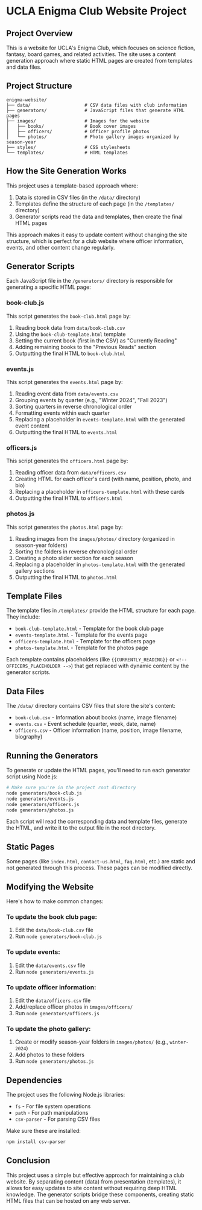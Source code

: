 # UCLA Enigma Club Website Project

## Project Overview

This is a website for UCLA's Enigma Club, which focuses on science fiction, fantasy, board games, and related activities. The site uses a content generation approach where static HTML pages are created from templates and data files.

## Project Structure

```
enigma-website/
├── data/                    # CSV data files with club information
├── generators/              # JavaScript files that generate HTML pages
├── images/                  # Images for the website
│   ├── books/               # Book cover images
│   ├── officers/            # Officer profile photos
│   └── photos/              # Photo gallery images organized by season-year
├── styles/                  # CSS stylesheets
└── templates/               # HTML templates
```

## How the Site Generation Works

This project uses a template-based approach where:

1. Data is stored in CSV files (in the `/data/` directory)
2. Templates define the structure of each page (in the `/templates/` directory)
3. Generator scripts read the data and templates, then create the final HTML pages

This approach makes it easy to update content without changing the site structure, which is perfect for a club website where officer information, events, and other content change regularly.

## Generator Scripts

Each JavaScript file in the `/generators/` directory is responsible for generating a specific HTML page:

### book-club.js

This script generates the `book-club.html` page by:
1. Reading book data from `data/book-club.csv`
2. Using the `book-club-template.html` template
3. Setting the current book (first in the CSV) as "Currently Reading"
4. Adding remaining books to the "Previous Reads" section
5. Outputting the final HTML to `book-club.html`

### events.js

This script generates the `events.html` page by:
1. Reading event data from `data/events.csv`
2. Grouping events by quarter (e.g., "Winter 2024", "Fall 2023")
3. Sorting quarters in reverse chronological order
4. Formatting events within each quarter
5. Replacing a placeholder in `events-template.html` with the generated event content
6. Outputting the final HTML to `events.html`

### officers.js

This script generates the `officers.html` page by:
1. Reading officer data from `data/officers.csv`
2. Creating HTML for each officer's card (with name, position, photo, and bio)
3. Replacing a placeholder in `officers-template.html` with these cards
4. Outputting the final HTML to `officers.html`

### photos.js

This script generates the `photos.html` page by:
1. Reading images from the `images/photos/` directory (organized in season-year folders)
2. Sorting the folders in reverse chronological order
3. Creating a photo slider section for each season
4. Replacing a placeholder in `photos-template.html` with the generated gallery sections
5. Outputting the final HTML to `photos.html`

## Template Files

The template files in `/templates/` provide the HTML structure for each page. They include:

- `book-club-template.html` - Template for the book club page
- `events-template.html` - Template for the events page
- `officers-template.html` - Template for the officers page
- `photos-template.html` - Template for the photos page

Each template contains placeholders (like `{{CURRENTLY_READING}}` or `<!-- OFFICERS_PLACEHOLDER -->`) that get replaced with dynamic content by the generator scripts.

## Data Files

The `/data/` directory contains CSV files that store the site's content:

- `book-club.csv` - Information about books (name, image filename)
- `events.csv` - Event schedule (quarter, week, date, name)
- `officers.csv` - Officer information (name, position, image filename, biography)

## Running the Generators

To generate or update the HTML pages, you'll need to run each generator script using Node.js:

```bash
# Make sure you're in the project root directory
node generators/book-club.js
node generators/events.js
node generators/officers.js
node generators/photos.js
```

Each script will read the corresponding data and template files, generate the HTML, and write it to the output file in the root directory.

## Static Pages

Some pages (like `index.html`, `contact-us.html`, `faq.html`, etc.) are static and not generated through this process. These pages can be modified directly.

## Modifying the Website

Here's how to make common changes:

### To update the book club page:
1. Edit the `data/book-club.csv` file
2. Run `node generators/book-club.js`

### To update events:
1. Edit the `data/events.csv` file
2. Run `node generators/events.js`

### To update officer information:
1. Edit the `data/officers.csv` file
2. Add/replace officer photos in `images/officers/`
3. Run `node generators/officers.js`

### To update the photo gallery:
1. Create or modify season-year folders in `images/photos/` (e.g., `winter-2024`)
2. Add photos to these folders
3. Run `node generators/photos.js`

## Dependencies

The project uses the following Node.js libraries:
- `fs` - For file system operations
- `path` - For path manipulations
- `csv-parser` - For parsing CSV files

Make sure these are installed:

```bash
npm install csv-parser
```

## Conclusion

This project uses a simple but effective approach for maintaining a club website. By separating content (data) from presentation (templates), it allows for easy updates to site content without requiring deep HTML knowledge. The generator scripts bridge these components, creating static HTML files that can be hosted on any web server.